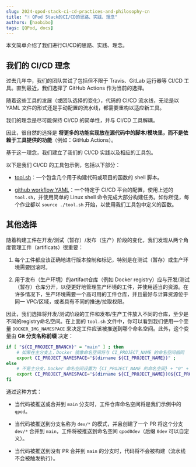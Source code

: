 ```yaml
---
slug: 2024-qpod-stack-ci-cd-practices-and-philosophy-cn
title: "🀄️ QPod Stack的CI/CD的思路、实践、理念"
authors: [haobibo]
tags: [QPod, docs]
---
```


本文简单介绍了我们进行CI/CD的思路、实践、理念。

## 我们的 CI/CD 理念

过去几年中，我们的团队尝试了包括但不限于 Travis、GitLab 运行器等 CI/CD 工具。直到最近，我们选择了 GitHub Actions 作为当前的选择。

随着这些工具的发展（或团队选择的变化），代码的 CI/CD 流水线，无论是以 YAML 文件的形式还是手动配置的流水线，都需要重构以适应新工具。

我们的理念是尽可能保持 CI/CD 的简单性，并与 CI/CD 工具解耦。

因此，很自然的选择是 **将更多的功能实现放在源代码中的脚本/模块里，而不是依赖于工具提供的功能**（例如：GitHub Actions）。

基于这一理念，我们建立了我们的 CI/CD 实践以及相应的工具包。

以下是我们 CI/CD 的工具包示例，包括以下部分：

- [tool.sh](https://github.com/QPod/lab-foundation/blob/main/tool.sh)：一个包含几个用于构建代码或项目的函数的 shell 脚本。

- [github workflow YAML](https://github.com/QPod/lab-foundation/blob/main/.github/workflows/build-docker.yml)：一个特定于 CI/CD 平台的配置，使用上述的 `tool.sh`，并使用简单的 Linux shell 命令完成大部分构建任务。如你所见，每个作业都以 `source ./tool.sh` 开始，以使用我们工具包中定义的函数。

## 其他选择

随着构建工件在开发/测试（暂存）/发布（生产）阶段的变化，我们发现从两个角度管理工件（artificats）很重要：

1. 每个工件都应该正确地进行版本控制和标记，特别是在测试（暂存）或生产环境需要回滚时。

2. 用于发布（生产环境）的artifact仓库（例如 Docker registry）应与开发/测试（暂存）仓库分开，以便更好地管理生产环境的工件，并使用适当的资源。在许多情况下，生产环境需要一个高可用的工件仓库，并且最好与计算资源位于同一 VPC/区域，或者具有不同的推送/拉取权限。

因此，我们选择将开发/测试阶段的工件和发布/生产工件放入不同的仓库，至少是不同的registry命名空间。在上面的 `tool.sh` 文件中，你可以看到我们使用一个变量 `DOCKER_IMG_NAMESPACE` 来决定工件应该被推送到哪个命名空间。此外，这个变量由 **Git 分支名称前缀** 决定：

```bash
if [ "${CI_PROJECT_BRANCH}" = "main" ] ; then
    # 如果在主分支上，Docker 镜像命名空间将与 CI_PROJECT_NAME 的命名空间相同
    export CI_PROJECT_NAMESPACE="$(dirname ${CI_PROJECT_NAME})" ;
else
    # 不是主分支，Docker 命名空间设置为 {CI_PROJECT_NAME 的命名空间} + "0" + {CI_PROJECT_SPACE 中 / 之前的第一段}
    export CI_PROJECT_NAMESPACE="$(dirname ${CI_PROJECT_NAME})0${CI_PROJECT_SPACE}" ;
fi
```

通过这种方式：

- 当代码被推送或合并到 `main` 分支时，工件仓库命名空间将是我们示例中的 `qpod`。

- 当代码被推送到分支名称为 `dev/*` 的模式，并且创建了一个 PR 将这个分支 `dev/*` 合并到 `main`，工件将被推送到命名空间 `qpod0dev`（后缀 `0dev` 可以自定义）。

- 当代码被推送到没有 PR 合并到 `main` 的分支时，代码将不会被构建（流水线不会被触发执行）。
